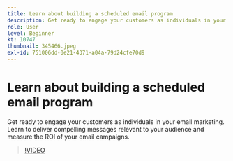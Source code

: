 ```yaml
---
title: Learn about building a scheduled email program
description: Get ready to engage your customers as individuals in your email marketing. Learn to deliver compelling messages relevant to your audience and measure the ROI of your email campaigns.
role: User
level: Beginner
kt: 10747
thumbnail: 345466.jpeg
exl-id: 751006dd-0e21-4371-a04a-79d24cfe70d9
---
```

# Learn about building a scheduled email program

Get ready to engage your customers as individuals in your email marketing. Learn to deliver compelling messages relevant to your audience and measure the ROI of your email campaigns.

>[!VIDEO](https://video.tv.adobe.com/v/345466/?quality=12&learn=on)
